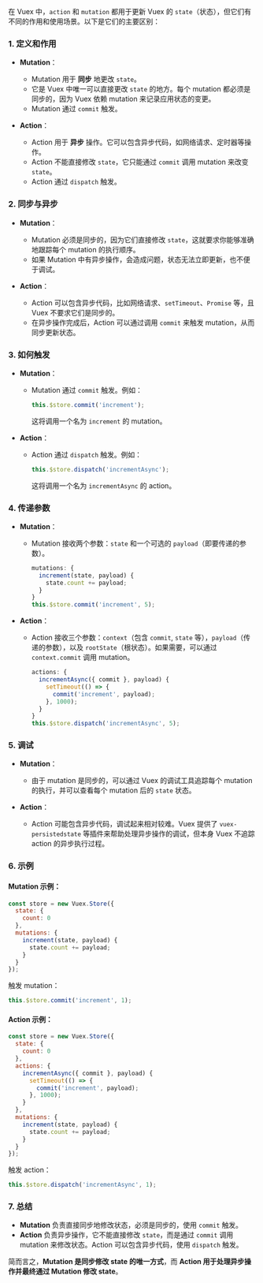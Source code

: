 在 Vuex 中，`action` 和 `mutation` 都用于更新 Vuex 的 `state`（状态），但它们有不同的作用和使用场景。以下是它们的主要区别：

### 1. **定义和作用**
- **Mutation**：
  - Mutation 用于 **同步** 地更改 `state`。
  - 它是 Vuex 中唯一可以直接更改 `state` 的地方。每个 mutation 都必须是同步的，因为 Vuex 依赖 mutation 来记录应用状态的变更。
  - Mutation 通过 `commit` 触发。

- **Action**：
  - Action 用于 **异步** 操作。它可以包含异步代码，如网络请求、定时器等操作。
  - Action 不能直接修改 `state`，它只能通过 `commit` 调用 mutation 来改变 `state`。
  - Action 通过 `dispatch` 触发。

### 2. **同步与异步**
- **Mutation**：
  - Mutation 必须是同步的，因为它们直接修改 `state`，这就要求你能够准确地跟踪每个 mutation 的执行顺序。
  - 如果 Mutation 中有异步操作，会造成问题，状态无法立即更新，也不便于调试。

- **Action**：
  - Action 可以包含异步代码，比如网络请求、`setTimeout`、`Promise` 等，且 Vuex 不要求它们是同步的。
  - 在异步操作完成后，Action 可以通过调用 `commit` 来触发 mutation，从而同步更新状态。

### 3. **如何触发**
- **Mutation**：
  - Mutation 通过 `commit` 触发。例如：
    ```javascript
    this.$store.commit('increment');
    ```
    这将调用一个名为 `increment` 的 mutation。

- **Action**：
  - Action 通过 `dispatch` 触发。例如：
    ```javascript
    this.$store.dispatch('incrementAsync');
    ```
    这将调用一个名为 `incrementAsync` 的 action。

### 4. **传递参数**
- **Mutation**：
  - Mutation 接收两个参数：`state` 和一个可选的 `payload`（即要传递的参数）。
    ```javascript
    mutations: {
      increment(state, payload) {
        state.count += payload;
      }
    }
    this.$store.commit('increment', 5);
    ```

- **Action**：
  - Action 接收三个参数：`context`（包含 `commit`, `state` 等），`payload`（传递的参数），以及 `rootState`（根状态）。如果需要，可以通过 `context.commit` 调用 mutation。
    ```javascript
    actions: {
      incrementAsync({ commit }, payload) {
        setTimeout(() => {
          commit('increment', payload);
        }, 1000);
      }
    }
    this.$store.dispatch('incrementAsync', 5);
    ```

### 5. **调试**
- **Mutation**：
  - 由于 mutation 是同步的，可以通过 Vuex 的调试工具追踪每个 mutation 的执行，并可以查看每个 mutation 后的 `state` 状态。

- **Action**：
  - Action 可能包含异步代码，调试起来相对较难。Vuex 提供了 `vuex-persistedstate` 等插件来帮助处理异步操作的调试，但本身 Vuex 不追踪 action 的异步执行过程。

### 6. **示例**
#### Mutation 示例：
```javascript
const store = new Vuex.Store({
  state: {
    count: 0
  },
  mutations: {
    increment(state, payload) {
      state.count += payload;
    }
  }
});
```
触发 mutation：
```javascript
this.$store.commit('increment', 1);
```

#### Action 示例：
```javascript
const store = new Vuex.Store({
  state: {
    count: 0
  },
  actions: {
    incrementAsync({ commit }, payload) {
      setTimeout(() => {
        commit('increment', payload);
      }, 1000);
    }
  },
  mutations: {
    increment(state, payload) {
      state.count += payload;
    }
  }
});
```
触发 action：
```javascript
this.$store.dispatch('incrementAsync', 1);
```

### 7. **总结**
- **Mutation** 负责直接同步地修改状态，必须是同步的，使用 `commit` 触发。
- **Action** 负责异步操作，它不能直接修改 `state`，而是通过 `commit` 调用 mutation 来修改状态。Action 可以包含异步代码，使用 `dispatch` 触发。

简而言之，**Mutation 是同步修改 state 的唯一方式**，而 **Action 用于处理异步操作并最终通过 Mutation 修改 state**。